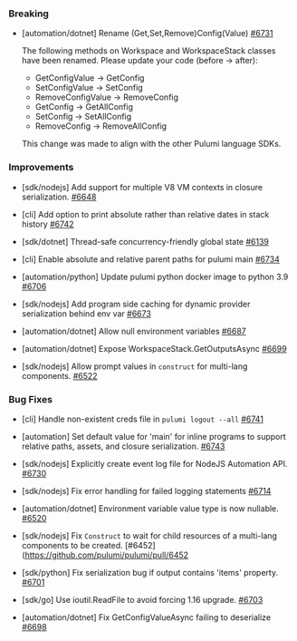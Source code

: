 ### Breaking

- [automation/dotnet] Rename (Get,Set,Remove)Config(Value)
  [#6731](https://github.com/pulumi/pulumi/pull/6731)

  The following methods on Workspace and WorkspaceStack classes have
  been renamed. Please update your code (before -> after):

    * GetConfigValue -> GetConfig
    * SetConfigValue -> SetConfig
    * RemoveConfigValue -> RemoveConfig
    * GetConfig -> GetAllConfig
    * SetConfig -> SetAllConfig
    * RemoveConfig -> RemoveAllConfig

  This change was made to align with the other Pulumi language SDKs.

### Improvements

- [sdk/nodejs] Add support for multiple V8 VM contexts in closure serialization.
  [#6648](https://github.com/pulumi/pulumi/pull/6648)

- [cli] Add option to print absolute rather than relative dates in stack history
  [#6742](https://github.com/pulumi/pulumi/pull/6742)

- [sdk/dotnet] Thread-safe concurrency-friendly global state
  [#6139](https://github.com/pulumi/pulumi/pull/6139)

- [cli] Enable absolute and relative parent paths for pulumi main
  [#6734](https://github.com/pulumi/pulumi/pull/6734)

- [automation/python] Update pulumi python docker image to python 3.9
  [#6706](https://github.com/pulumi/pulumi/pull/6706)

- [sdk/nodejs] Add program side caching for dynamic provider serialization behind env var
  [#6673](https://github.com/pulumi/pulumi/pull/6673)

- [automation/dotnet] Allow null environment variables
  [#6687](https://github.com/pulumi/pulumi/pull/6687)

- [automation/dotnet] Expose WorkspaceStack.GetOutputsAsync
  [#6699](https://github.com/pulumi/pulumi/pull/6699)

- [sdk/nodejs] Allow prompt values in `construct` for multi-lang components.
  [#6522](https://github.com/pulumi/pulumi/pull/6522)

### Bug Fixes

- [cli] Handle non-existent creds file in `pulumi logout --all`
  [#6741](https://github.com/pulumi/pulumi/pull/6741)

- [automation] Set default value for 'main' for inline programs to support relative paths, assets, and closure serialization.
  [#6743](https://github.com/pulumi/pulumi/pull/6743)

- [sdk/nodejs] Explicitly create event log file for NodeJS Automation API.
  [#6730](https://github.com/pulumi/pulumi/pull/6730)

- [sdk/nodejs] Fix error handling for failed logging statements
  [#6714](https://github.com/pulumi/pulumi/pull/6714)

- [automation/dotnet] Environment variable value type is now nullable.
  [#6520](https://github.com/pulumi/pulumi/pull/6520)

- [sdk/nodejs] Fix `Construct` to wait for child resources of a multi-lang components to be created.
  [#6452](https://github.com/pulumi/pulumi/pull/6452

- [sdk/python] Fix serialization bug if output contains 'items' property.
  [#6701](https://github.com/pulumi/pulumi/pull/6701)

- [sdk/go] Use ioutil.ReadFile to avoid forcing 1.16 upgrade.
  [#6703](https://github.com/pulumi/pulumi/pull/6703)

- [automation/dotnet] Fix GetConfigValueAsync failing to deserialize
  [#6698](https://github.com/pulumi/pulumi/pull/6698)
